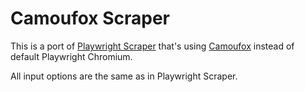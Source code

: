 # Camoufox Scraper

This is a port of [Playwright Scraper](https://apify.com/apify/playwright-scraper) that's using [Camoufox](https://camoufox.com/) instead of default Playwright Chromium.

All input options are the same as in Playwright Scraper.
